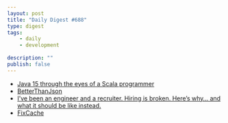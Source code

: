 ```yaml
---
layout: post
title: "Daily Digest #688"
type: digest
tags: 
    - daily
    - development
    
description: ""
publish: false
---
```


- [Java 15 through the eyes of a Scala programmer](https://blog.softwaremill.com/java-15-through-the-eyes-of-a-scala-programmer-edde1ea04492)
- [BetterThanJson](https://wiki.alopex.li/BetterThanJson)
- [I’ve been an engineer and a recruiter. Hiring is broken. Here’s why… and what it should be like instead.](http://blog.alinelerner.com/ive-been-an-engineer-and-a-recruiter-hiring-is-broken-heres-why-and-heres-what-it-should-be-like-instead/)
- [FixCache](https://github.com/aavshr/fixCache)
